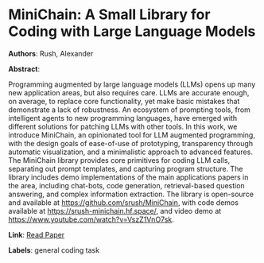 # MiniChain: A Small Library for Coding with Large Language Models

**Authors**: Rush, Alexander

**Abstract**:

Programming augmented by large language models (LLMs) opens up many new application areas, but also requires care. LLMs are accurate enough, on average, to replace core functionality, yet make basic mistakes that demonstrate a lack of robustness. An ecosystem of prompting tools, from intelligent agents to new programming languages, have emerged with different solutions for patching LLMs with other tools. In this work, we introduce MiniChain, an opinionated tool for LLM augmented programming, with the design goals of ease-of-use of prototyping, transparency through automatic visualization, and a minimalistic approach to advanced features. The MiniChain library provides core primitives for coding LLM calls, separating out prompt templates, and capturing program structure. The library includes demo implementations of the main applications papers in the area, including chat-bots, code generation, retrieval-based question answering, and complex information extraction. The library is open-source and available at https://github.com/srush/MiniChain, with code demos available at https://srush-minichain.hf.space/, and video demo at https://www.youtube.com/watch?v=VszZ1VnO7sk.

**Link**: [Read Paper](https://doi.org/10.18653/v1/2023.emnlp-demo.27)

**Labels**: general coding task

